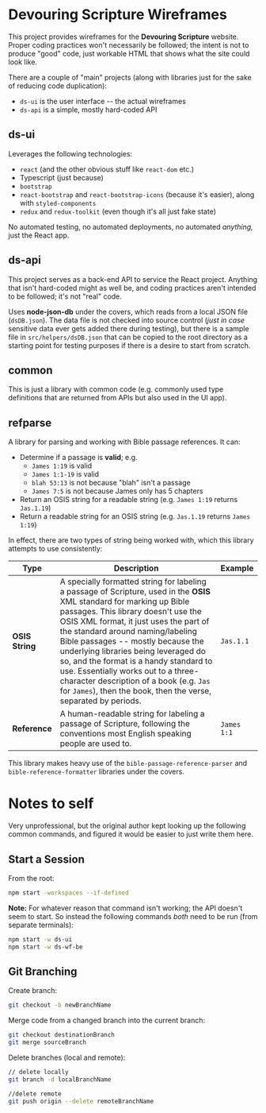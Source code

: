 # Devouring Scripture Wireframes

This project provides wireframes for the **Devouring Scripture** website. Proper coding practices won't necessarily be followed; the intent is not to produce "good" code, just workable HTML that shows what the site could look like.

There are a couple of "main" projects (along with libraries just for the sake of reducing code duplication):

- `ds-ui` is the user interface -- the actual wireframes
- `ds-api` is a simple, mostly hard-coded API

## ds-ui

Leverages the following technologies:

- `react` (and the other obvious stuff like `react-dom` etc.)
- Typescript (just because)
- `bootstrap`
- `react-bootstrap` and `react-bootstrap-icons` (because it's easier), along with `styled-components`
- `redux` and `redux-toolkit` (even though it's all just fake state)

No automated testing, no automated deployments, no automated _anything,_ just the React app.

## ds-api

This project serves as a back-end API to service the React project. Anything that isn't hard-coded might as well be, and coding practices aren't intended to be followed; it's not "real" code.

Uses **node-json-db** under the covers, which reads from a local JSON file (`dsDB.json`). The data file is not checked into source control (_just in case_ sensitive data ever gets added there during testing), but there is a sample file in `src/helpers/dsDB.json` that can be copied to the root directory as a starting point for testing purposes if there is a desire to start from scratch.

## common

This is just a library with common code (e.g. commonly used type definitions that are returned from APIs but also used in the UI app).

## refparse

A library for parsing and working with Bible passage references. It can:

- Determine if a passage is **valid**; e.g.
  - `James 1:19` is valid
  - `James 1:1-19` is valid
  - `blah 53:13` is not because "blah" isn't a passage
  - `James 7:5` is not because James only has 5 chapters
- Return an OSIS string for a readable string (e.g. `James 1:19` returns `Jas.1.19`)
- Return a readable string for an OSIS string (e.g. `Jas.1.19` returns `James 1:19`)

In effect, there are two types of string being worked with, which this library attempts to use consistently:

| Type            | Description                                                                                                                                                                                                                                                                                                                                                                                                                                                                                                               | Example     |
| --------------- | ------------------------------------------------------------------------------------------------------------------------------------------------------------------------------------------------------------------------------------------------------------------------------------------------------------------------------------------------------------------------------------------------------------------------------------------------------------------------------------------------------------------------- | ----------- |
| **OSIS String** | A specially formatted string for labeling a passage of Scripture, used in the **OSIS** XML standard for marking up Bible passages. This library doesn't use the OSIS XML format, it just uses the part of the standard around naming/labeling Bible passages -- mostly because the underlying libraries being leveraged do so, and the format is a handy standard to use. Essentially works out to a three-character description of a book (e.g. `Jas` for `James`), then the book, then the verse, separated by periods. | `Jas.1.1`   |
| **Reference**   | A human-readable string for labeling a passage of Scripture, following the conventions most English speaking people are used to.                                                                                                                                                                                                                                                                                                                                                                                          | `James 1:1` |

This library makes heavy use of the `bible-passage-reference-parser` and `bible-reference-formatter` libraries under the covers.

# Notes to self

Very unprofessional, but the original author kept looking up the following common commands, and figured it would be easier to just write them here.

## Start a Session

From the root:

```bash
npm start -workspaces --if-defined
```

**Note:** For whatever reason that command isn't working; the API doesn't seem to start. So instead the following commands _both_ need to be run (from separate terminals):

```bash
npm start -w ds-ui
npm start -w ds-wf-be
```

## Git Branching

Create branch:

```bash
git checkout -b newBranchName
```

Merge code from a changed branch into the current branch:

```bash
git checkout destinationBranch
git merge sourceBranch
```

Delete branches (local and remote):

```bash
// delete locally
git branch -d localBranchName

//delete remote
git push origin --delete remoteBranchName
```
